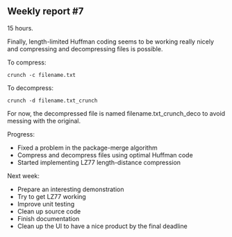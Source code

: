 ## Weekly report #7

15 hours.

Finally, length-limited Huffman coding seems to be working really nicely
and compressing and decompressing files is possible.

To compress:

    crunch -c filename.txt
    
To decompress:

    crunch -d filename.txt_crunch
    
For now, the decompressed file is named filename.txt_crunch_deco to avoid messing
with the original.


Progress:
* Fixed a problem in the package-merge algorithm
* Compress and decompress files using optimal Huffman code
* Started implementing LZ77 length-distance compression

Next week:
* Prepare an interesting demonstration
* Try to get LZ77 working
* Improve unit testing
* Clean up source code
* Finish documentation
* Clean up the UI to have a nice product by the final deadline
